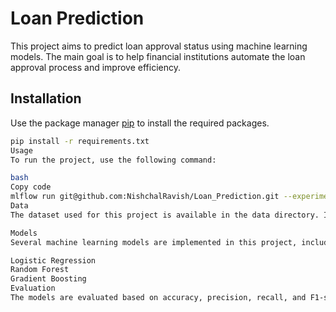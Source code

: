 # Loan Prediction

This project aims to predict loan approval status using machine learning models. The main goal is to help financial institutions automate the loan approval process and improve efficiency.

## Installation

Use the package manager [pip](https://pip.pypa.io/en/stable/) to install the required packages.

```bash
pip install -r requirements.txt
Usage
To run the project, use the following command:

bash
Copy code
mlflow run git@github.com:NishchalRavish/Loan_Prediction.git --experiment-name Loan_prediction
Data
The dataset used for this project is available in the data directory. It contains information about loan applicants such as their income, credit history, loan amount, etc.

Models
Several machine learning models are implemented in this project, including:

Logistic Regression
Random Forest
Gradient Boosting
Evaluation
The models are evaluated based on accuracy, precision, recall, and F1-score. The best performing model is selected for predicting loan approval status.
